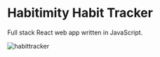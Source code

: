 # Habitimity Habit Tracker

Full stack React web app written in JavaScript.

![habittracker](https://github.com/user-attachments/assets/ae2a4e46-8312-49f1-bb33-28c2aadb27a5)
